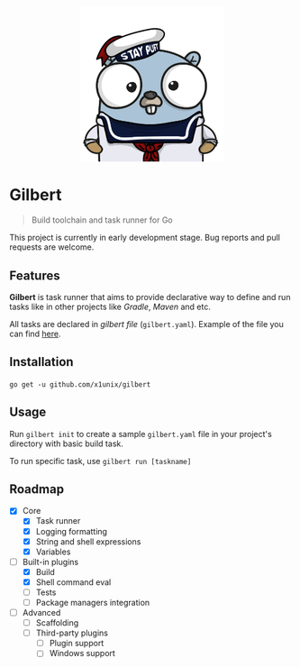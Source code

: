 <p align="center"><img src="docs/assets/gilbert.png" width="256"></p>

# Gilbert

> Build toolchain and task runner for Go

This project is currently in early development stage. Bug reports and pull requests are welcome.

## Features

**Gilbert** is task runner that aims to provide declarative way to define and run tasks like in other projects like _Gradle_, _Maven_ and etc.

All tasks are declared in *gilbert file* (`gilbert.yaml`). Example of the file you can find [here](https://github.com/x1unix/gilbert/blob/master/gilbert.yaml).

## Installation

`go get -u github.com/x1unix/gilbert`

## Usage

Run `gilbert init` to create a sample `gilbert.yaml` file in your project's directory with basic build task.

To run specific task, use `gilbert run [taskname]`

## Roadmap

- [x] Core 
  - [x] Task runner
  - [x] Logging formatting
  - [x] String and shell expressions
  - [x] Variables
- [ ] Built-in plugins
  - [x] Build
  - [x] Shell command eval
  - [ ] Tests
  - [ ] Package managers integration
- [ ] Advanced
  - [ ] Scaffolding
  - [ ] Third-party plugins
    - [ ] Plugin support
    - [ ] Windows support
